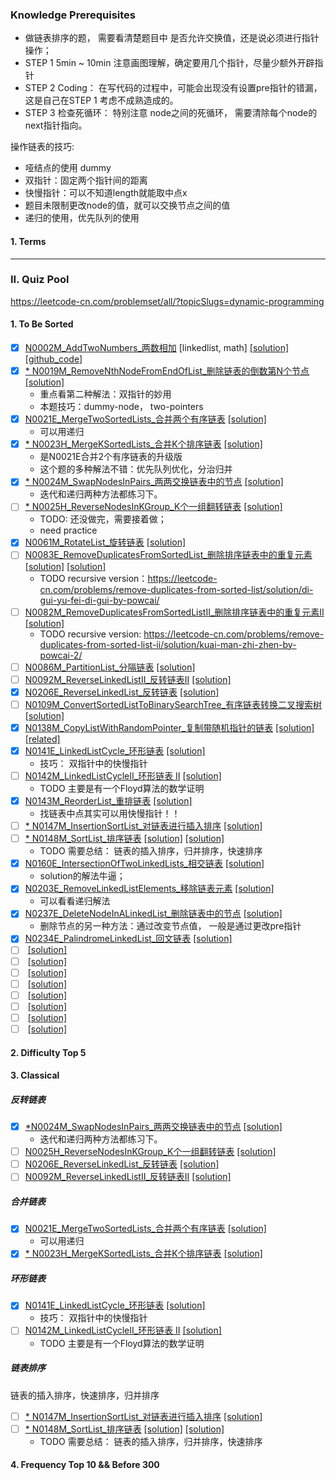 
### Knowledge Prerequisites 

- 做链表排序的题， 需要看清楚题目中 是否允许交换值，还是说必须进行指针操作；
- STEP 1 5min ~ 10min 注意画图理解，确定要用几个指针，尽量少额外开辟指针
- STEP 2 Coding： 在写代码的过程中，可能会出现没有设置pre指针的错漏，这是自己在STEP 1 考虑不成熟造成的。
- STEP 3 检查死循环： 特别注意 node之间的死循环， 需要清除每个node的next指针指向。

操作链表的技巧:
- 哑结点的使用 dummy
- 双指针：固定两个指针间的距离
- 快慢指针：可以不知道length就能取中点x
- 题目未限制更改node的值，就可以交换节点之间的值
- 递归的使用，优先队列的使用


#### 1. Terms



----------------------------------------------------------------------------------------------------
### II. Quiz Pool

https://leetcode-cn.com/problemset/all/?topicSlugs=dynamic-programming

#### 1. To Be Sorted
- [x] [N0002M_AddTwoNumbers_两数相加](https://leetcode-cn.com/problems/add-two-numbers/) [linkedlist, math]
      [[solution]](https://leetcode-cn.com/problems/add-two-numbers/solution/liang-shu-xiang-jia-by-leetcode/)
      [[github_code]](../src/main/java/com/maverickbyte/algo/leetcode/N0002M_AddTwoNumbers.java)
- [x] [* N0019M_RemoveNthNodeFromEndOfList_删除链表的倒数第N个节点](https://leetcode-cn.com/problems/remove-nth-node-from-end-of-list/)
      [[solution]](https://leetcode-cn.com/problems/remove-nth-node-from-end-of-list/solution/shan-chu-lian-biao-de-dao-shu-di-nge-jie-dian-by-l/)
    * 重点看第二种解法：双指针的妙用
    * 本题技巧：dummy-node， two-pointers 
- [x] [N0021E_MergeTwoSortedLists_合并两个有序链表](https://leetcode-cn.com/problems/merge-two-sorted-lists/)
      [[solution]](https://leetcode-cn.com/problems/merge-two-sorted-lists/solution/he-bing-liang-ge-you-xu-lian-biao-by-leetcode/)
    * 可以用递归
- [x] [* N0023H_MergeKSortedLists_合并K个排序链表](https://leetcode-cn.com/problems/merge-k-sorted-lists/)
      [[solution]]()
    * 是N0021E合并2个有序链表的升级版
    * 这个题的多种解法不错：优先队列优化，分治归并
- [x] [* N0024M_SwapNodesInPairs_两两交换链表中的节点](https://leetcode-cn.com/problems/swap-nodes-in-pairs/)
      [[solution]](https://leetcode-cn.com/problems/swap-nodes-in-pairs/solution/hua-jie-suan-fa-24-liang-liang-jiao-huan-lian-biao/)
    * 迭代和递归两种方法都练习下。 
- [ ] [* N0025H_ReverseNodesInKGroup_K个一组翻转链表](https://leetcode-cn.com/problems/reverse-nodes-in-k-group/)
      [[solution]](https://leetcode-cn.com/problems/reverse-nodes-in-k-group/solution/kge-yi-zu-fan-zhuan-lian-biao-by-powcai/)
    * TODO: 还没做完，需要接着做；  
    * need practice
- [x] [N0061M_RotateList_旋转链表](https://leetcode-cn.com/problems/rotate-list/)
      [[solution]](https://leetcode-cn.com/problems/rotate-list/solution/xuan-zhuan-lian-biao-by-leetcode/)
- [ ] [N0083E_RemoveDuplicatesFromSortedList_删除排序链表中的重复元素](https://leetcode-cn.com/problems/remove-duplicates-from-sorted-list/)
      [[solution]](https://leetcode-cn.com/problems/remove-duplicates-from-sorted-list/solution/shan-chu-pai-xu-lian-biao-zhong-de-zhong-fu-yuan-s/)
      [[solution]](https://leetcode-cn.com/problems/remove-duplicates-from-sorted-list/solution/di-gui-yu-fei-di-gui-by-powcai/)
    * TODO recursive version：https://leetcode-cn.com/problems/remove-duplicates-from-sorted-list/solution/di-gui-yu-fei-di-gui-by-powcai/
- [ ] [N0082M_RemoveDuplicatesFromSortedListII_删除排序链表中的重复元素II](https://leetcode-cn.com/problems/remove-duplicates-from-sorted-list-ii/)
      [[solution]]()
    * TODO recursive version: https://leetcode-cn.com/problems/remove-duplicates-from-sorted-list-ii/solution/kuai-man-zhi-zhen-by-powcai-2/
- [ ] [N0086M_PartitionList_分隔链表](https://leetcode-cn.com/problems/partition-list/)
      [[solution]]()
- [ ] [N0092M_ReverseLinkedListII_反转链表II](https://leetcode-cn.com/problems/reverse-linked-list-ii/)
      [[solution]](https://leetcode-cn.com/problems/reverse-linked-list-ii/solution/liang-chong-fang-fa-by-powcai/)
- [x] [N0206E_ReverseLinkedList_反转链表](https://leetcode-cn.com/problems/reverse-linked-list/)
      [[solution]](https://leetcode-cn.com/problems/reverse-linked-list/solution/fan-zhuan-lian-biao-by-leetcode/)      
- [ ] [N0109M_ConvertSortedListToBinarySearchTree_有序链表转换二叉搜索树](https://leetcode-cn.com/problems/convert-sorted-list-to-binary-search-tree/)
      [[solution]]()
- [x] [N0138M_CopyListWithRandomPointer_复制带随机指针的链表](https://leetcode-cn.com/problems/copy-list-with-random-pointer/solution/fu-zhi-dai-sui-ji-zhi-zhen-de-lian-biao-by-leetcod/)
      [[solution]](https://leetcode-cn.com/problems/copy-list-with-random-pointer/solution/fu-zhi-dai-sui-ji-zhi-zhen-de-lian-biao-by-leetcod/)
      [[related]](https://leetcode-cn.com/problems/clone-graph/)
- [x] [N0141E_LinkedListCycle_环形链表](https://leetcode-cn.com/problems/linked-list-cycle/)
      [[solution]](https://leetcode-cn.com/problems/linked-list-cycle/solution/huan-xing-lian-biao-by-leetcode/)
    * 技巧： 双指针中的快慢指针
- [ ] [N0142M_LinkedListCycleII_环形链表 II](https://leetcode-cn.com/problems/linked-list-cycle-ii/)
      [[solution]](https://leetcode-cn.com/problems/linked-list-cycle-ii/solution/huan-xing-lian-biao-ii-by-leetcode/)
    * TODO 主要是有一个Floyd算法的数学证明
- [x] [N0143M_ReorderList_重排链表](https://leetcode-cn.com/problems/reorder-list/)
      [[solution]](https://leetcode-cn.com/problems/reorder-list/solution/zhong-pai-lian-biao-by-a380922457/)
    * 找链表中点其实可以用快慢指针！！  
- [ ] [* N0147M_InsertionSortList_对链表进行插入排序](https://leetcode-cn.com/problems/insertion-sort-list/)
      [[solution]](https://leetcode-cn.com/problems/insertion-sort-list/solution/lian-biao-de-cha-ru-pai-xu-by-a380922457/)
- [ ] [* N0148M_SortList_排序链表](https://leetcode-cn.com/problems/sort-list/)
      [[solution]](https://leetcode-cn.com/problems/sort-list/solution/sort-list-gui-bing-pai-xu-lian-biao-by-jyd/)
      [[solution]](https://leetcode-cn.com/problems/sort-list/solution/gui-bing-pai-xu-he-kuai-su-pai-xu-by-a380922457/)
    * TODO 需要总结： 链表的插入排序，归并排序，快速排序
- [x] [N0160E_IntersectionOfTwoLinkedLists_相交链表](https://leetcode-cn.com/problems/intersection-of-two-linked-lists/)
      [[solution]](https://leetcode-cn.com/problems/intersection-of-two-linked-lists/solution/intersection-of-two-linked-lists-shuang-zhi-zhen-l/)
    * solution的解法牛逼；
- [x] [N0203E_RemoveLinkedListElements_移除链表元素](https://leetcode-cn.com/problems/remove-linked-list-elements/)
      [[solution]](https://leetcode-cn.com/problems/remove-linked-list-elements/solution/203yi-chu-lian-biao-yuan-su-by-lewis-dxstabdzew/)
    * 可以看看递归解法
- [x] [N0237E_DeleteNodeInALinkedList_删除链表中的节点](https://leetcode-cn.com/problems/delete-node-in-a-linked-list/)
      [[solution]](https://leetcode-cn.com/problems/delete-node-in-a-linked-list/solution/delete-node-in-a-linked-list-zhi-jie-xiu-gai-by-jy/)
    * 删除节点的另一种方法：通过改变节点值， 一般是通过更改pre指针
- [x] [N0234E_PalindromeLinkedList_回文链表](https://leetcode-cn.com/problems/palindrome-linked-list/)
      [[solution]](https://leetcode-cn.com/problems/palindrome-linked-list/solution/javashi-xian-kuai-man-zhi-zhen-fan-zhuan-qian-ban-/)
- [ ] []()
      [[solution]]()
- [ ] []()
      [[solution]]()
- [ ] []()
      [[solution]]()
- [ ] []()
      [[solution]]()
- [ ] []()
      [[solution]]()
- [ ] []()
      [[solution]]()
- [ ] []()
      [[solution]]()
- [ ] []()
      [[solution]]()
          
#### 2. Difficulty Top 5
    
#### 3. Classical

#####  反转链表
- [x] [*N0024M_SwapNodesInPairs_两两交换链表中的节点](https://leetcode-cn.com/problems/swap-nodes-in-pairs/)
      [[solution]](https://leetcode-cn.com/problems/swap-nodes-in-pairs/solution/hua-jie-suan-fa-24-liang-liang-jiao-huan-lian-biao/)
    * 迭代和递归两种方法都练习下。 
- [ ] [N0025H_ReverseNodesInKGroup_K个一组翻转链表](https://leetcode-cn.com/problems/reverse-nodes-in-k-group/)
      [[solution]]()
- [ ] [N0206E_ReverseLinkedList_反转链表](https://leetcode-cn.com/problems/reverse-linked-list/)
      [[solution]]()
- [ ] [N0092M_ReverseLinkedListII_反转链表II](https://leetcode-cn.com/problems/reverse-linked-list-ii/)
      [[solution]]()
      
##### 合并链表
- [x] [N0021E_MergeTwoSortedLists_合并两个有序链表](https://leetcode-cn.com/problems/merge-two-sorted-lists/)
      [[solution]](https://leetcode-cn.com/problems/merge-two-sorted-lists/solution/he-bing-liang-ge-you-xu-lian-biao-by-leetcode/)
    * 可以用递归
- [x] [* N0023H_MergeKSortedLists_合并K个排序链表](https://leetcode-cn.com/problems/merge-k-sorted-lists/)
      [[solution]]()
      
##### 环形链表
- [x] [N0141E_LinkedListCycle_环形链表](https://leetcode-cn.com/problems/linked-list-cycle/)
      [[solution]](https://leetcode-cn.com/problems/linked-list-cycle/solution/huan-xing-lian-biao-by-leetcode/)
    * 技巧： 双指针中的快慢指针
- [ ] [N0142M_LinkedListCycleII_环形链表 II](https://leetcode-cn.com/problems/linked-list-cycle-ii/)
      [[solution]](https://leetcode-cn.com/problems/linked-list-cycle-ii/solution/huan-xing-lian-biao-ii-by-leetcode/)
    * TODO 主要是有一个Floyd算法的数学证明

##### 链表排序
链表的插入排序，快速排序，归并排序
- [ ] [* N0147M_InsertionSortList_对链表进行插入排序](https://leetcode-cn.com/problems/insertion-sort-list/)
      [[solution]](https://leetcode-cn.com/problems/insertion-sort-list/solution/lian-biao-de-cha-ru-pai-xu-by-a380922457/)
- [ ] [* N0148M_SortList_排序链表](https://leetcode-cn.com/problems/sort-list/)
      [[solution]](https://leetcode-cn.com/problems/sort-list/solution/sort-list-gui-bing-pai-xu-lian-biao-by-jyd/)
      [[solution]](https://leetcode-cn.com/problems/sort-list/solution/gui-bing-pai-xu-he-kuai-su-pai-xu-by-a380922457/)
    * TODO 需要总结： 链表的插入排序，归并排序，快速排序


#### 4. Frequency Top 10 && Before 300 